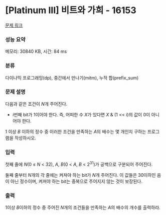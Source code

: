 # [Platinum III] 비트와 가희 - 16153 

[문제 링크](https://www.acmicpc.net/problem/16153) 

### 성능 요약

메모리: 30840 KB, 시간: 84 ms

### 분류

다이나믹 프로그래밍(dp), 중간에서 만나기(mitm), 누적 합(prefix_sum)

### 문제 설명

<p>다음과 같은 조건이 <em>N</em>개 주어진다.</p>

<p><meta charset="utf-8"></p>

<ul dir="ltr">
	<li><em>i</em>번째 bit가 1이어야 한다. 즉, 어떠한 수 <em>X</em>가 있다면 <em>X</em> & (1 << <em>i</em>)의 값이 0이 아니어야 한다.</li>
</ul>

<p>1 이상 <em>B</em> 이하의 정수 중 이러한 조건을 만족하는 <em>A</em>의 배수는 몇 개인지 구하는 프로그램을 작성하시오.</p>

### 입력 

 <p>첫째 줄에 <em>N</em>(0 ≤ <em>N</em> < 32), <em>A</em>, <em>B</em>(0 < <em>A</em>, <em>B</em> < 2<sup>31</sup>)가 공백으로 구분되어 주어진다.</p>

<p>둘째 줄부터 <em>N</em>개의 각 줄에는 켜져야 하는 bit가 <em>N</em>개 주어진다. 이 값들은 30이하인 음이 아닌 정수이며, 켜져야 하는 bit는 중복으로 주어지지 않는 것이 보장된다.</p>

### 출력 

 <p>1이상 <em>B</em>이하의 정수 중 주어진 <em>N</em>개의 조건들을 만족하는 <em>A</em>의 배수의 개수를 출력하라.</p>

